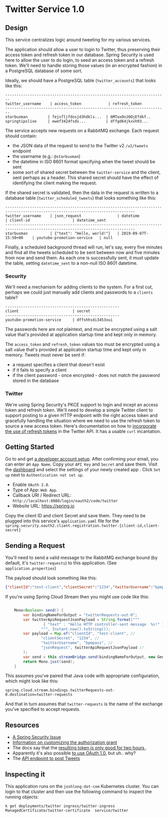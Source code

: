 # Twitter Service 1.0

## Design

This service centralizes logic around tweeting for my various services. 

The application should allow a user to login to Twitter, thus preserving their access token and refresh token in our database. Spring Security is used here to allow the user to do login, to seed an access token and a refresh token. We'll need to handle storing those values (in an encrypted fashion) in a PostgreSQL database of some sort.

Ideally, we should have a PostgreSQL table  (`twitter_accounts`) that looks like this: 

```shell
------------------------------------------------------------------------
twitter_username    | access_token            | refresh_token
------------------------------------------------------------------------
starbuxman         | fejsfljfdosjd3hdkls...  | 6MToxOnJ0OjEfdkf..
springtipslive     | ewef3424fsds...         | dffgd64jkxvh93...
```

The service accepts new requests on a RabbitMQ exchange. Each request should contain:

* the JSON data of the request to send to the Twitter v2 `/v2/tweets` endpoint 
* the username (e.g.: `@starbuxman`)
* the datetime in ISO 8601 format specifying when the tweet should be sent 
* some sort of shared secret between the `twitter-service` and the client, sent perhaps as a header. This shared secret should have the effect of identifying the client making the request. 

If the shared secret is validated, then the data in the request is written to a database table (`twitter_scheduled_tweets`) that looks something like this:


```shell
-------------------------------------------------------------------------------------------------------------------------------- 
twitter_username    | json_request                | datetime                | client-id                   | datetime_sent
-------------------------------------------------------------------------------------------------------------------------------- 
starbuxman          | {"text": "Hello, world!"}   | 2019-09-07T-15:50+00	| youtube-promotion-service   | null
```

Finally, a scheduled background thread will run, let's say, every five minutes and find all the tweets scheduled to be sent between now and five minutes from now and send them. As each one is successfully sent, it must update the table, setting `datetime_sent` to a non-null ISO 8601 datetime. 

### Security 

We'll need a mechanism for adding clients to the system. For a first cut, perhaps we could just manually add clients and passwords to a `clients` table?


```shell
---------------------------------------------------  
client                        | secret 
--------------------------------------------------- 
youtube-promotion-service     | dffshhsdi3453oui
```

The passwords here are _not_ plaintext, and must be encrypted using a salt value that's provided at application startup time and kept only in memory.

The `access_token` and `refresh_token` values too must be encrypted using a salt value that's provided at application startup time and kept only in memory. Tweets must never be sent if:
* a request specifies a client that doesn't exist 
* if it fails to specify a client 
* if the client password - once encrypted - does not match the password stored in the database   

### Twitter 

We're using Spring Security's PKCE support to login and incept an access token and refresh token. We'll need to develop a simple Twitter client to support posting to a given HTTP endpoint with the right access token and gracefully handling the situation where we need to use the refresh token to source a new access token. Here's documentation on how to [incorporate the use of refresh tokens](https://developer.twitter.com/en/docs/authentication/oauth-2-0/authorization-code) in the Twitter API. It has a usable `curl` incantation.



## Getting Started

Go to  and get [a developer account setup](https://developer.twitter.com/en/portal/petition/essential/basic-info). After confirming your email, you can enter an `App Name`. Copy your `API Key` and `Secret` and save them. Visit the [dashboard](https://developer.twitter.com/en/portal/dashboard) and select the settings of your newly created app . Click `Set up` next to `Authentication not set up`.

* Enable `OAuth 2.0`.  
* Type of App: `Web App`.  
* Callback URI / Redirect URL: `http://localhost:8080/login/oauth2/code/twitter`
* Website URL: https://spring.io

Copy the client ID and client Secret and save them. They need to be plugged into this service's `application.yaml` file for the `spring.security.oauth2.client.registration.twitter.{client-id,client-secret}` 

## Sending a Request 

You'll need to send a valid message to the RabbitMQ exchange bound (by default, it's `twitter-requests`) to this application. (See `application.properties`)

The payload should look something like this: 

```json 
{"clientId":"test-client","clientSecret":"1234","twitterUsername":"bpmpass","jsonRequest":" { \"text\" : \"Hello rmq-sent message  2022-08-08T11:27:13.773743Z!\" }\n"}
```

If you're using Spring Cloud Stream then you might use code like this: 

```java

    Mono<Boolean> send() {
        var bindingNameForOutput = "twitterRequests-out-0";
        var twitterApiRequestJsonPayload = String.format("""
                 { "text" : "Hello HTTP controller-sent message  %s!" }
                """, Instant.now().toString());
        var payload = Map.of("clientId", "test-client", //
                "clientSecret", "1234", //
                "twitterUsername", "bpmpass", //
                "jsonRequest", twitterApiRequestJsonPayload //
        );
        var send = this.streamBridge.send(bindingNameForOutput, new GenericMessage<>(payload));
        return Mono.just(send);
    }

```

This assumes you've paired that Java code with appropriate configuration, which might look like this:

```properties 
spring.cloud.stream.bindings.twitterRequests-out-0.destination=twitter-requests
```

And that in turn assumes that `twitter-requests` is the name of the exchange you've specified to accept requests.

## Resources 

* [A Spring Security Issue](https://github.com/spring-projects/spring-security/issues/6548#issuecomment-1076200345)
* [Information on customizing the authorization grant](https://docs.spring.io/spring-security/reference/servlet/oauth2/client/authorization-grants.html#_customizing_the_authorization_request)
* The docs say that the [resulting token is only good for two hours ](https://developer.twitter.com/en/docs/authentication/oauth-2-0/authorization-code).
* Apparently it's also possible [to use OAuth 1.0](https://developer.twitter.com/en/docs/authentication/oauth-1-0a), but uh.. why? 
* The [API endpoint to post Tweets](https://developer.twitter.com/en/docs/twitter-api/tweets/manage-tweets/api-reference/post-tweets)

## Inspecting it 

This application runs on the `joshlong-dot-com` Kubernetes cluster. You can login to that cluster and then use the following command to inspect the running objects: 

```shell
k get deployments/twitter ingress/twitter-ingress ManagedCertificate/twitter-certificate  service/twitter
```